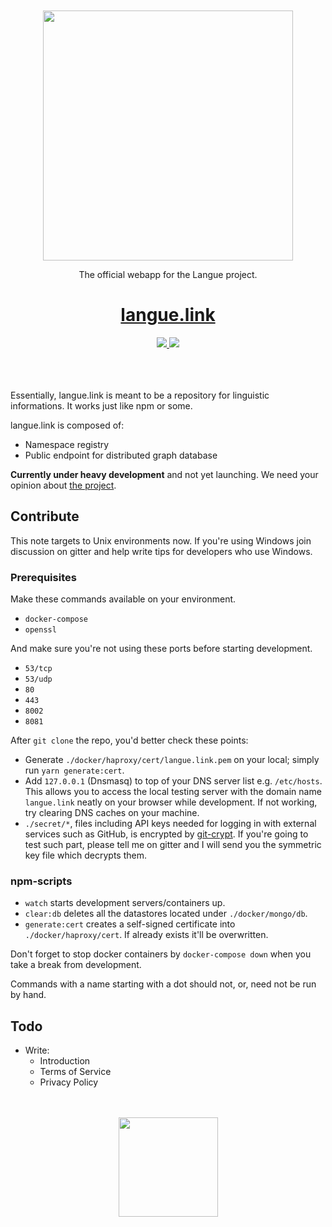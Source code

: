 <div align="center">
  <br><br>
  <img src="https://cdn.rawgit.com/yuhr/langue/master/res/logo-langue.svg"
       width="400px">
  <p>The official webapp for the Langue project.</p>
  <h1><a href="https://langue.link">langue.link</a></h1>
  <a href="https://gitter.im/langue-project/Lobby?utm_source=badge&utm_medium=badge&utm_campaign=pr-badge&utm_content=badge">
    <img src="https://badges.gitter.im/langue-project/Lobby.svg">
  </a>
  <a href="https://www.patreon.com/yuhr">
    <img src="https://img.shields.io/badge/donate-patreon-yellow.svg">
  </a>
  <br><br><br><br>
</div>

Essentially, langue.link is meant to be a repository for linguistic informations. It works just like npm or some.

langue.link is composed of:

- Namespace registry
- Public endpoint for distributed graph database

**Currently under heavy development** and not yet launching. We need your opinion about [the project](https://github.com/yuhr/langue).

## Contribute

This note targets to Unix environments now. If you're using Windows join discussion on gitter and help write tips for developers who use Windows.

### Prerequisites

Make these commands available on your  environment.

- `docker-compose`
- `openssl`

And make sure you're not using these ports before starting development.

- `53/tcp`
- `53/udp`
- `80`
- `443`
- `8002`
- `8081`

After `git clone` the repo, you'd better check these points:

- Generate `./docker/haproxy/cert/langue.link.pem` on your local; simply run `yarn generate:cert`.
- Add `127.0.0.1` (Dnsmasq) to top of your DNS server list e.g. `/etc/hosts`. This allows you to access the local testing server with the domain name `langue.link` neatly on your browser while development. If not working, try clearing DNS caches on your machine.
- `./secret/*`, files including API keys needed for logging in with external services such as GitHub, is encrypted by [git-crypt](https://github.com/AGWA/git-crypt). If you're going to test such part, please tell me on gitter and I will send you the symmetric key file which decrypts them.

### npm-scripts

- `watch` starts development servers/containers up.
- `clear:db` deletes all the datastores located under `./docker/mongo/db`.
- `generate:cert` creates a self-signed certificate into `./docker/haproxy/cert`. If already exists it'll be overwritten.

Don't forget to stop docker containers by `docker-compose down` when you take a break from development.

Commands with a name starting with a dot should not, or, need not be run by hand.

## Todo

- Write:
  - Introduction
  - Terms of Service
  - Privacy Policy

<div align="center">
  <br><br>
  <img src="https://cdn.rawgit.com/yuhr/langue/master/res/logo-langue-alt.svg"
       width="159px">
  <br><br>
</div>